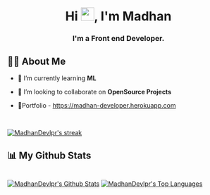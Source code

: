

<h1 align="center">Hi <img src="https://raw.githubusercontent.com/MartinHeinz/MartinHeinz/master/wave.gif" width="30px">, I'm Madhan</h1>
<h3 align="center">I'm a Front end Developer.</h3>


## 🙋‍♂️ About Me

- 🌱 I’m currently learning **ML**

- 👯 I’m looking to collaborate on **OpenSource Projects**

- 👨‍Portfolio - https://madhan-developer.herokuapp.com

<br>
<p align="left">
    <a href="https://github.com/MadhanDevlpr/github-readme-streak-stats">
        <img title="🔥 Get streak stats for your profile at git.io/streak-stats" alt="MadhanDevlpr's streak" src="https://github-readme-streak-stats.herokuapp.com?user=MadhanDevlpr&theme=tokyonight&hide_border=true&date_format=j%20M%5B%20Y%5D"/>
    </a>
</p>

## 📊 My Github Stats

  <br/>
    <a href="https://github.com/MadhanDevlpr/github-readme-stats"><img alt="MadhanDevlpr's Github Stats" src="https://github-readme-stats.vercel.app/api?username=MadhanDevlpr&show_icons=true&count_private=true&theme=tokyonight&hide_border=true&bg_color=0D1117" /></a>
  <a href="https://github.com/MadhanDevlpr/github-readme-stats"><img alt="MadhanDevlpr's Top Languages" src="https://github-readme-stats.vercel.app/api/top-langs/?username=MadhanDevlpr&langs_count=8&count_private=true&layout=compact&theme=tokyonight&hide_border=true&bg_color=0D1117" /></a>
  <br/>


<br/>
<br/>


<br/>
<br/>

